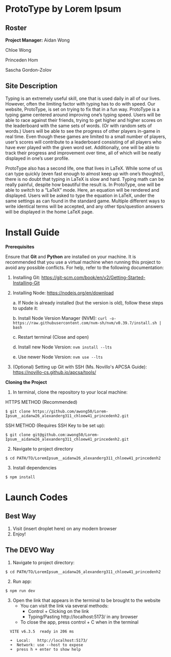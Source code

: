 # ProtoType by Lorem Ipsum

## Roster 

**Project Manager:** Aidan Wong

Chloe Wong

Princeden Hom

Sascha Gordon-Zolov

## Site Description

Typing is an extremely useful skill, one that is used daily in all of our lives. However, often the limiting factor with typing has to do with speed. Our website, ProtoType, is set on trying to fix that in a fun way. ProtoType is a typing game centered around improving one’s typing speed. Users will be able to race against their friends, trying to get higher and higher scores on the leaderboard with the same sets of words. (Or with random sets of words.) Users will be able to see the progress of other players in-game in real time. Even though these games are limited to a small number of players, user’s scores will contribute to a leaderboard consisting of all players who have ever played with the given word set. Additionally, one will be able to track their progress and improvement over time, all of which will be neatly displayed in one’s user profile.

ProtoType also has a second life, one that lives in LaTeX. While some of us can type quickly (even fast enough to almost keep up with one’s thoughts!), there is no doubt that typing in LaTeX is slow and hard. Typing math can be really painful, despite how beautiful the result is. In ProtoType, one will be able to switch to a “LaTeX” mode. Here, an equation will be rendered and displayed. Users will be asked to type the equation in LaTeX, under the same settings as can found in the standard game. Multiple different ways to write identical terms will be accepted, and any other tips/question answers will be displayed in the home LaTeX page. 



# Install Guide

**Prerequisites**

Ensure that **Git** and **Python** are installed on your machine. It is recommended that you use a virtual machine when running this project to avoid any possible conflicts. For help, refer to the following documentation:
   1. Installing Git: https://git-scm.com/book/en/v2/Getting-Started-Installing-Git 
   2. Installing Node: https://nodejs.org/en/download

        a. If Node is already installed (but the version is old), follow these steps to update it:

        b. Install Node Version Manager (NVM): ```curl -o- https://raw.githubusercontent.com/nvm-sh/nvm/v0.39.7/install.sh | bash```

        c. Restart terminal (Close and open)

        d. Install new Node Version: ```nvm install --lts```

        e. Use newer Node Version: ```nvm use --lts```

   3. (Optional) Setting up Git with SSH (Ms. Novillo's APCSA Guide): https://novillo-cs.github.io/apcsa/tools/ 
         

**Cloning the Project**
1. In terminal, clone the repository to your local machine: 

HTTPS METHOD (Recommended)

```
$ git clone https://github.com/awong50/Lorem-Ipsum__aidanw26_alexanderg311_chloew41_princedenh2.git    
```

SSH METHOD (Requires SSH Key to be set up):

```
$ git clone git@github.com:awong50/Lorem-Ipsum__aidanw26_alexanderg311_chloew41_princedenh2.git
```

2. Navigate to project directory

```
$ cd PATH/TO/LoremIpsum__aidanw26_alexanderg311_chloew41_princedenh2
```

3. Install dependencies

```
$ npm install
```
        
# Launch Codes

## Best Way

1. Visit (insert droplet here) on any modern browser
2. Enjoy!

## The DEVO Way

1. Navigate to project directory:

```
$ cd PATH/TO/LoremIpsum__aidanw26_alexanderg311_chloew41_princedenh2
```

2. Run app:

```
$ npm run dev
```

3. Open the link that appears in the terminal to be brought to the website
    - You can visit the link via several methods:
        - Control + Clicking on the link
        - Typing/Pasting http://localhost:5173/ in any browser
    - To close the app, press control + C when in the terminal

```    
  VITE v6.3.5  ready in 206 ms

  ➜  Local:   http://localhost:5173/
  ➜  Network: use --host to expose
  ➜  press h + enter to show help
``` 
